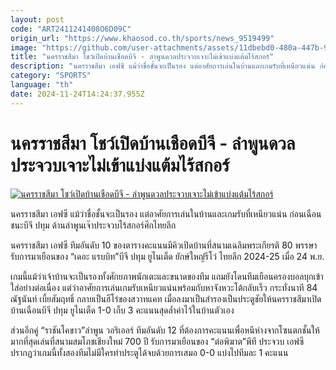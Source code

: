 ```yaml
---
layout: post
code: "ART2411241408O6D09C"
origin_url: "https://www.khaosod.co.th/sports/news_9519499"
image: "https://github.com/user-attachments/assets/11dbebd0-480a-447b-95c1-e304a88e6d04"
title: "นครราชสีมา โชว์เปิดบ้านเชือดบีจี - ลำพูนดวลประจวบเจาะไม่เข้าแบ่งแต้มไร้สกอร์"
description: "นครราชสีมา เอฟซี แม้ว่าชื่อชั้นจะเป็นรอง แต่อาศัยการเล่นในบ้านและเกมรับที่เหนียวแน่น ก่อนเฉือนชนะบีจี ปทุม ด้านลำพูนเจ๊าประจวบไร้สกอร์ศึกไทยลีก"
category: "SPORTS"
language: "th"
date: 2024-11-24T14:24:37.955Z
---
```


# นครราชสีมา โชว์เปิดบ้านเชือดบีจี - ลำพูนดวลประจวบเจาะไม่เข้าแบ่งแต้มไร้สกอร์

[![นครราชสีมา โชว์เปิดบ้านเชือดบีจี - ลำพูนดวลประจวบเจาะไม่เข้าแบ่งแต้มไร้สกอร์](https://www.khaosod.co.th/wpapp/uploads/2024/11/Nakhonratchasima.jpg "นครราชสีมา โชว์เปิดบ้านเชือดบีจี - ลำพูนดวลประจวบเจาะไม่เข้าแบ่งแต้มไร้สกอร์")](https://www.khaosod.co.th/wpapp/uploads/2024/11/Nakhonratchasima.jpg)

นครราชสีมา เอฟซี แม้ว่าชื่อชั้นจะเป็นรอง แต่อาศัยการเล่นในบ้านและเกมรับที่เหนียวแน่น ก่อนเฉือนชนะบีจี ปทุม ด้านลำพูนเจ๊าประจวบไร้สกอร์ศึกไทยลีก

นครราชสีมา เอฟซี ทีมอันดับ 10 ของตารางคะแนนมีคิวเปิดบ้านที่สนามเฉลิมพระเกียรติ 80 พรรษา รับการมาเยือนของ “เดอะ แรบบิท”บีจี ปทุม ยูไนเต็ด ยักษ์ใหญ่รีโว่ ไทยลีก 2024-25 เมื่อ 24 พ.ย.

เกมนี้แม้ว่าเจ้าบ้านจะเป็นรองทั้งศักยภาพนักเตะและขนาดของทีม แถมยังโดนทีมเยือนครองบอลบุกเข้าใส่อย่างต่อเนื่อง แต่ว่าอาศัยการเล่นเกมรับเหนียวแน่นพร้อมกับหาจังหวะโต้กลับเร็ว กระทั่งนาที 84 ณัฐนันท์ เบี้ยสัมฤทธิ์ กลายเป็นฮีโร่ของสวาทแคท เมื่อลงมาเป็นสำรองเป็นประตูชัยให้นครราชสีมาเปิดบ้านเฉือนบีจี ปทุม ยูไนเต็ด 1-0 เก็บ 3 คะแนนสุดล้ำค่าไว้ในบ้านตัวเอง

ส่วนอีกคู่ “ราชันโคขาว”ลำพูน วอริเออร์ ทีมอันดับ 12 ที่ต้องการคะแนนเพื่อหนีห่างจากโซนตกชั้นให้มากที่สุดเล่นที่สนามสมโภชเชียงใหม่ 700 ปี รับการมาเยือนของ “ต่อพิฆาต”พีที ประจวบ เอฟซี ปรากฏว่าเกมนี้ทั้งสองทีมไม่มีใครทำประตูได้จบด้วยการเสมอ 0-0 แบ่งไปทีมละ 1 คะแนน